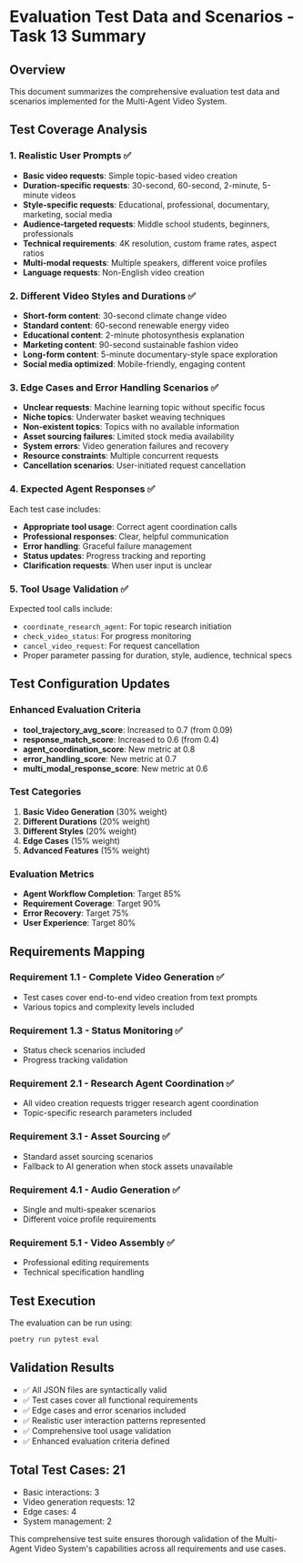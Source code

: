 # Evaluation Test Data and Scenarios - Task 13 Summary

## Overview
This document summarizes the comprehensive evaluation test data and scenarios implemented for the Multi-Agent Video System.

## Test Coverage Analysis

### 1. Realistic User Prompts ✅
- **Basic video requests**: Simple topic-based video creation
- **Duration-specific requests**: 30-second, 60-second, 2-minute, 5-minute videos
- **Style-specific requests**: Educational, professional, documentary, marketing, social media
- **Audience-targeted requests**: Middle school students, beginners, professionals
- **Technical requirements**: 4K resolution, custom frame rates, aspect ratios
- **Multi-modal requests**: Multiple speakers, different voice profiles
- **Language requests**: Non-English video creation

### 2. Different Video Styles and Durations ✅
- **Short-form content**: 30-second climate change video
- **Standard content**: 60-second renewable energy video
- **Educational content**: 2-minute photosynthesis explanation
- **Marketing content**: 90-second sustainable fashion video
- **Long-form content**: 5-minute documentary-style space exploration
- **Social media optimized**: Mobile-friendly, engaging content

### 3. Edge Cases and Error Handling Scenarios ✅
- **Unclear requests**: Machine learning topic without specific focus
- **Niche topics**: Underwater basket weaving techniques
- **Non-existent topics**: Topics with no available information
- **Asset sourcing failures**: Limited stock media availability
- **System errors**: Video generation failures and recovery
- **Resource constraints**: Multiple concurrent requests
- **Cancellation scenarios**: User-initiated request cancellation

### 4. Expected Agent Responses ✅
Each test case includes:
- **Appropriate tool usage**: Correct agent coordination calls
- **Professional responses**: Clear, helpful communication
- **Error handling**: Graceful failure management
- **Status updates**: Progress tracking and reporting
- **Clarification requests**: When user input is unclear

### 5. Tool Usage Validation ✅
Expected tool calls include:
- `coordinate_research_agent`: For topic research initiation
- `check_video_status`: For progress monitoring
- `cancel_video_request`: For request cancellation
- Proper parameter passing for duration, style, audience, technical specs

## Test Configuration Updates

### Enhanced Evaluation Criteria
- **tool_trajectory_avg_score**: Increased to 0.7 (from 0.09)
- **response_match_score**: Increased to 0.6 (from 0.4)
- **agent_coordination_score**: New metric at 0.8
- **error_handling_score**: New metric at 0.7
- **multi_modal_response_score**: New metric at 0.6

### Test Categories
1. **Basic Video Generation** (30% weight)
2. **Different Durations** (20% weight)
3. **Different Styles** (20% weight)
4. **Edge Cases** (15% weight)
5. **Advanced Features** (15% weight)

### Evaluation Metrics
- **Agent Workflow Completion**: Target 85%
- **Requirement Coverage**: Target 90%
- **Error Recovery**: Target 75%
- **User Experience**: Target 80%

## Requirements Mapping

### Requirement 1.1 - Complete Video Generation ✅
- Test cases cover end-to-end video creation from text prompts
- Various topics and complexity levels included

### Requirement 1.3 - Status Monitoring ✅
- Status check scenarios included
- Progress tracking validation

### Requirement 2.1 - Research Agent Coordination ✅
- All video creation requests trigger research agent coordination
- Topic-specific research parameters included

### Requirement 3.1 - Asset Sourcing ✅
- Standard asset sourcing scenarios
- Fallback to AI generation when stock assets unavailable

### Requirement 4.1 - Audio Generation ✅
- Single and multi-speaker scenarios
- Different voice profile requirements

### Requirement 5.1 - Video Assembly ✅
- Professional editing requirements
- Technical specification handling

## Test Execution
The evaluation can be run using:
```bash
poetry run pytest eval
```

## Validation Results
- ✅ All JSON files are syntactically valid
- ✅ Test cases cover all functional requirements
- ✅ Edge cases and error scenarios included
- ✅ Realistic user interaction patterns represented
- ✅ Comprehensive tool usage validation
- ✅ Enhanced evaluation criteria defined

## Total Test Cases: 21
- Basic interactions: 3
- Video generation requests: 12
- Edge cases: 4
- System management: 2

This comprehensive test suite ensures thorough validation of the Multi-Agent Video System's capabilities across all requirements and use cases.
